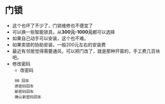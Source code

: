 # 门锁

- 这个也坏了不少了，门锁维修也不便宜了
- 可以换一些智能锁具，从**300元-1000元**都可以选择
- 如果自己动手可以安装，这个也不难。
- 如果卖锁的协助安装，一般200元左右的安装费
- 最近有邻居觉得需要通风，可以把门改了，就是那种开窗的，手工费几百块吧。
- 修改密码
    - 改密码
   ```按两次回车
    00 回车
    原密码回车
    新密码回车
    确认新密码回车
    ```

